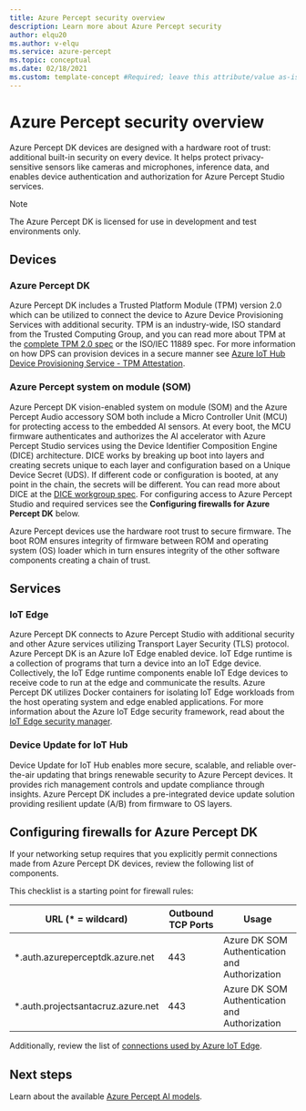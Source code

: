 ```yaml
---
title: Azure Percept security overview
description: Learn more about Azure Percept security
author: elqu20
ms.author: v-elqu
ms.service: azure-percept
ms.topic: conceptual
ms.date: 02/18/2021
ms.custom: template-concept #Required; leave this attribute/value as-is.
---
```


# Azure Percept security overview

Azure Percept DK devices are designed with a hardware root of trust: additional built-in security on every device. It helps protect privacy-sensitive sensors like cameras and microphones, inference data, and enables device authentication and authorization for Azure Percept Studio services.

> [!NOTE]
> The Azure Percept DK is licensed for use in development and test environments only.

## Devices

### Azure Percept DK

Azure Percept DK includes a Trusted Platform Module (TPM) version 2.0 which can be utilized to connect the device to Azure Device Provisioning Services with additional security. TPM is an industry-wide, ISO standard from the Trusted Computing Group, and you can read more about TPM at the [complete TPM 2.0 spec](https://trustedcomputinggroup.org/resource/tpm-library-specification/) or the ISO/IEC 11889 spec. For more information on how DPS can provision devices in a secure manner see [Azure IoT Hub Device Provisioning Service - TPM Attestation](https://docs.microsoft.com/azure/iot-dps/concepts-tpm-attestation).

### Azure Percept system on module (SOM)

Azure Percept DK vision-enabled system on module (SOM) and the Azure Percept Audio accessory SOM both include a Micro Controller Unit (MCU) for protecting access to the embedded AI sensors. At every boot, the MCU firmware authenticates and authorizes the AI accelerator with Azure Percept Studio services using the Device Identifier Composition Engine (DICE) architecture. DICE works by breaking up boot into layers and creating secrets unique to each layer and configuration based on a Unique Device Secret (UDS). If different code or configuration is booted, at any point in the chain, the secrets will be different. You can read more about DICE at the [DICE workgroup spec](https://trustedcomputinggroup.org/work-groups/dice-architectures/). For configuring access to Azure Percept Studio and required services see the **Configuring firewalls for Azure Percept DK** below.

Azure Percept devices use the hardware root trust to secure firmware. The boot ROM ensures integrity of firmware between ROM and operating system (OS) loader which in turn ensures integrity of the other software components creating a chain of trust.

## Services

### IoT Edge

Azure Percept DK connects to Azure Percept Studio with additional security and other Azure services utilizing Transport Layer Security (TLS) protocol. Azure Percept DK is an Azure IoT Edge enabled device. IoT Edge runtime is a collection of programs that turn a device into an IoT Edge device. Collectively, the IoT Edge runtime components enable IoT Edge devices to receive code to run at the edge and communicate the results. Azure Percept DK utilizes Docker containers for isolating IoT Edge workloads from the host operating system and edge enabled applications. For more information about the Azure IoT Edge security framework, read about the [IoT Edge security manager](https://docs.microsoft.com/azure/iot-edge/iot-edge-security-manager?view=iotedge-2018-06).

### Device Update for IoT Hub

Device Update for IoT Hub enables more secure, scalable, and reliable over-the-air updating that brings renewable security to Azure Percept devices. It provides rich management controls and update compliance through insights. Azure Percept DK includes a pre-integrated device update solution providing resilient update (A/B) from firmware to OS layers.

<!---I think the below topics need to be somewhere else, (i.e. not on the main page)
--->

## Configuring firewalls for Azure Percept DK

If your networking setup requires that you explicitly permit connections made from Azure Percept DK devices, review the following list of components.

This checklist is a starting point for firewall rules:

|URL (* = wildcard)	|Outbound TCP Ports|	Usage|
|-------------------|------------------|---------|
|*.auth.azureperceptdk.azure.net|	443|	Azure DK SOM Authentication and Authorization|
|*.auth.projectsantacruz.azure.net|	443|	Azure DK SOM Authentication and Authorization|

Additionally, review the list of [connections used by Azure IoT Edge](https://docs.microsoft.com/azure/iot-edge/production-checklist?view=iotedge-2018-06#allow-connections-from-iot-edge-devices).

<!---
## Additional Recommendations for Deployment to Production

Azure Percept DK offers a great variety of security capabilities out of the box. In addition to those powerful security features included in the current release, Microsoft also suggests the following guidelines when considering production deployments:

- Strong physical protection of the device itself
- Ensuring data at rest encryption is enabled
- Continuously monitoring the device posture and quickly responding to alerts
- Limiting the number of administrators who have access to the device
--->


## Next steps

Learn about the available [Azure Percept AI models](./overview-ai-models.md).
